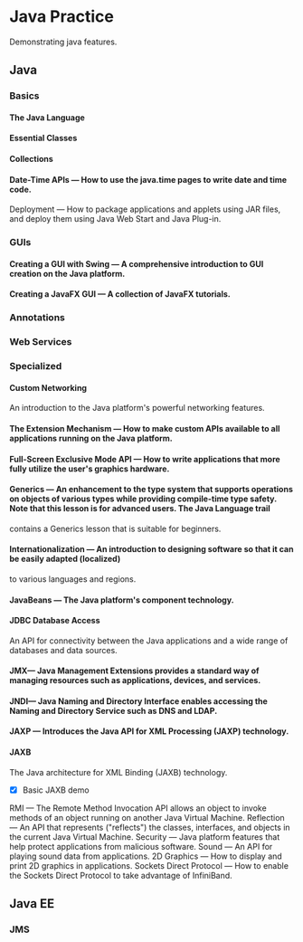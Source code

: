 # Java Practice

Demonstrating java features.

## Java

### Basics

#### The Java Language

#### Essential Classes

#### Collections

#### Date-Time APIs — How to use the java.time pages to write date and time code.
Deployment — How to package applications and applets using JAR files, and deploy them using Java Web Start and Java Plug-in.

### GUIs

#### Creating a GUI with Swing — A comprehensive introduction to GUI creation on the Java platform.

#### Creating a JavaFX GUI — A collection of JavaFX tutorials.

### Annotations

### Web Services

### Specialized

#### Custom Networking

An introduction to the Java platform's powerful networking features.

#### The Extension Mechanism — How to make custom APIs available to all applications running on the Java platform.

#### Full-Screen Exclusive Mode API — How to write applications that more fully utilize the user's graphics hardware.

#### Generics — An enhancement to the type system that supports operations on objects of various types while providing compile-time type safety. Note that this lesson is for advanced users. The Java Language trail 
contains a Generics lesson that is suitable for beginners.

#### Internationalization — An introduction to designing software so that it can be easily adapted (localized) 
to various languages and regions.

#### JavaBeans — The Java platform's component technology.

#### JDBC Database Access

An API for connectivity between the Java applications and a wide range of databases and data sources.

#### JMX— Java Management Extensions provides a standard way of managing resources such as applications, devices, and services.

#### JNDI— Java Naming and Directory Interface enables accessing the Naming and Directory Service such as DNS and LDAP.

#### JAXP — Introduces the Java API for XML Processing (JAXP) technology.

#### JAXB

The Java architecture for XML Binding (JAXB) technology.

- [x] Basic JAXB demo

RMI — The Remote Method Invocation API allows an object to invoke methods of an object running on another Java Virtual Machine.
Reflection — An API that represents ("reflects") the classes, interfaces, and objects in the current Java Virtual Machine.
Security — Java platform features that help protect applications from malicious software.
Sound — An API for playing sound data from applications.
2D Graphics — How to display and print 2D graphics in applications.
Sockets Direct Protocol — How to enable the Sockets Direct Protocol to take advantage of InfiniBand.


## Java EE

### JMS


